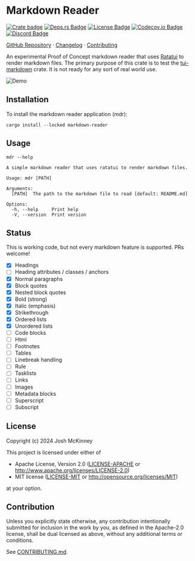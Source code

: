 # Markdown Reader

[![Crate badge]][markdown-reader]
[![Deps.rs Badge]][Dependency Status]
[![License Badge]](../LICENSE-MIT)
[![Codecov.io Badge]][Code Coverage]
[![Discord Badge]][Ratatui Discord]

[GitHub Repository] · [Changelog] · [Contributing]

An experimental Proof of Concept markdown reader that uses [Ratatui] to render markdown files. The
primary purpose of this crate is to test the [tui-markdown] crate. It is not ready for any sort of
real world use.

![Demo](https://vhs.charm.sh/vhs-160G5PeWh0TMoxBph87WXZ.gif)

## Installation

To install the markdown reader application (mdr):

```shell
cargo install --locked markdown-reader
```

## Usage

```shell
mdr --help

A simple markdown reader that uses ratatui to render markdown files.

Usage: mdr [PATH]

Arguments:
  [PATH]  The path to the markdown file to read [default: README.md]

Options:
  -h, --help     Print help
  -V, --version  Print version
```

## Status

This is working code, but not every markdown feature is supported. PRs welcome!

- [x] Headings
- [ ] Heading attributes / classes / anchors
- [x] Normal paragraphs
- [x] Block quotes
- [x] Nested block quotes
- [x] Bold (strong)
- [x] Italic (emphasis)
- [x] Strikethrough
- [x] Ordered lists
- [x] Unordered lists
- [ ] Code blocks
- [ ] Html
- [ ] Footnotes
- [ ] Tables
- [ ] Linebreak handling
- [ ] Rule
- [ ] Tasklists
- [ ] Links
- [ ] Images
- [ ] Metadata blocks
- [ ] Superscript
- [ ] Subscript

## License

Copyright (c) 2024 Josh McKinney

This project is licensed under either of

- Apache License, Version 2.0
   ([LICENSE-APACHE](../LICENSE-APACHE) or <http://www.apache.org/licenses/LICENSE-2.0>)
- MIT license
   ([LICENSE-MIT](../LICENSE-MIT) or <http://opensource.org/licenses/MIT>)

at your option.

## Contribution

Unless you explicitly state otherwise, any contribution intentionally submitted
for inclusion in the work by you, as defined in the Apache-2.0 license, shall be
dual licensed as above, without any additional terms or conditions.

See [CONTRIBUTING.md](../CONTRIBUTING.md).

[tui-markdown]: https://crates.io/crates/tui-markdown
[markdown-reader]: https://crates.io/crates/markdown-reader
[Ratatui]: https://crates.io/crates/ratatui

[Crate badge]: https://img.shields.io/crates/v/markdown-reader?logo=rust&style=for-the-badge
[Deps.rs Badge]: https://deps.rs/repo/github/joshka/tui-markdown/status.svg?path=markdown-reader&style=for-the-badge
[License Badge]: https://img.shields.io/crates/l/markdown-reader?style=for-the-badge
[Codecov.io Badge]: https://img.shields.io/codecov/c/github/joshka/markdown-reader?logo=codecov&style=for-the-badge&token=BAQ8SOKEST
[Discord Badge]: https://img.shields.io/discord/1070692720437383208?label=ratatui+discord&logo=discord&style=for-the-badge

[Dependency Status]: https://deps.rs/crate/markdown-reader
[Code Coverage]: https://app.codecov.io/gh/joshka/tui-markdown
[Ratatui Discord]: https://discord.gg/pMCEU9hNEj

[GitHub Repository]: https://github.com/joshka/tui-markdown
[Changelog]: https://github.com/joshka/tui-markdown/blob/main/markdown-reader/CHANGELOG.md
[Contributing]: https://github.com/joshka/tui-markdown/blob/main/CONTRIBUTING.md
